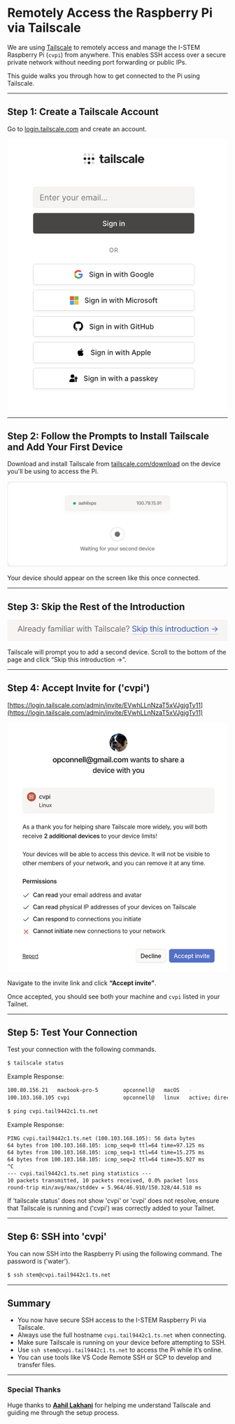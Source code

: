 # Remotely Access the Raspberry Pi via Tailscale

We are using [Tailscale](https://tailscale.com) to remotely access and manage the I-STEM Raspberry Pi (`cvpi`) from anywhere. This enables SSH access over a secure private network without needing port forwarding or public IPs.

This guide walks you through how to get connected to the Pi using Tailscale.

---

## Step 1: Create a Tailscale Account

Go to [login.tailscale.com](https://login.tailscale.com) and create an account.

![screenshot1](./screenshot1.png)

---

## Step 2: Follow the Prompts to Install Tailscale and Add Your First Device

Download and install Tailscale from [tailscale.com/download](https://tailscale.com/download) on the device you'll be using to access the Pi.

![screenshot2](./screenshot2.png)

Your device should appear on the screen like this once connected.

---

## Step 3: Skip the Rest of the Introduction

![screenshot3](./screenshot3.png)

Tailscale will prompt you to add a second device. Scroll to the bottom of the page and click “Skip this introduction →”.

---

## Step 4: Accept Invite for ('cvpi')

[https://login.tailscale.com/admin/invite/EVwhLLnNzaT5xVJgjgTy11](https://login.tailscale.com/admin/invite/EVwhLLnNzaT5xVJgjgTy11)

![screenshot4](./screenshot4.png)

Navigate to the invite link and click **“Accept invite”**.

Once accepted, you should see both your machine and `cvpi` listed in your Tailnet.

---

## Step 5: Test Your Connection

Test your connection with the following commands.

```bash
$ tailscale status
```

Example Response:

```bash
100.80.156.21   macbook-pro-5        opconnell@   macOS   -
100.103.168.105 cvpi                 opconnell@   linux   active; direct 10.2.3.191:41641, tx 497344 rx 2083840
```

```bash
$ ping cvpi.tail9442c1.ts.net
```

Example Response:

```base
PING cvpi.tail9442c1.ts.net (100.103.168.105): 56 data bytes
64 bytes from 100.103.168.105: icmp_seq=0 ttl=64 time=97.125 ms
64 bytes from 100.103.168.105: icmp_seq=1 ttl=64 time=15.275 ms
64 bytes from 100.103.168.105: icmp_seq=2 ttl=64 time=35.927 ms
^C
--- cvpi.tail9442c1.ts.net ping statistics ---
10 packets transmitted, 10 packets received, 0.0% packet loss
round-trip min/avg/max/stddev = 5.964/46.910/150.328/44.518 ms
```

If 'tailscale status' does not show 'cvpi' or 'cvpi' does not resolve, ensure that Tailscale is running and ('cvpi') was correctly added to your Tailnet.

---

## Step 6: SSH into 'cvpi'

You can now SSH into the Raspberry Pi using the following command. The password is ('water').

```bash
$ ssh stem@cvpi.tail9442c1.ts.net
```

---

## Summary

- You now have secure SSH access to the I-STEM Raspberry Pi via Tailscale.
- Always use the full hostname `cvpi.tail9442c1.ts.net` when connecting.
- Make sure Tailscale is running on your device before attempting to SSH.
- Use `ssh stem@cvpi.tail9442c1.ts.net` to access the Pi while it’s online.
- You can use tools like VS Code Remote SSH or SCP to develop and transfer files.

---

### Special Thanks

Huge thanks to [**Aahil Lakhani**](https://github.com/Aahil52) for helping me understand Tailscale and guiding me through the setup process.
